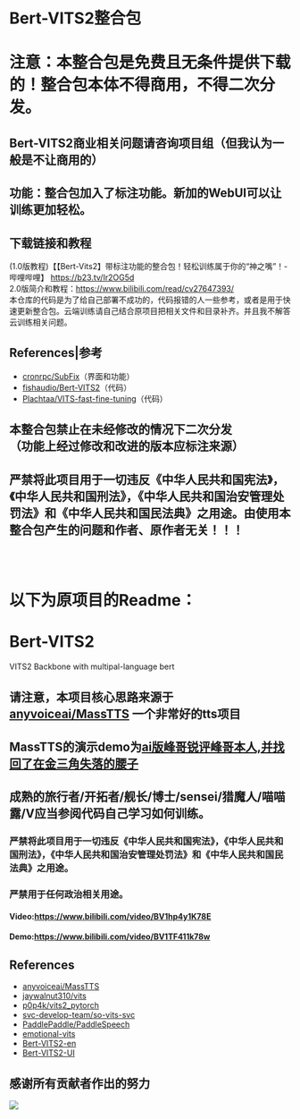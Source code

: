 # Bert-VITS2整合包
# 注意：本整合包是免费且无条件提供下载的！整合包本体不得商用，不得二次分发。  
## Bert-VITS2商业相关问题请咨询项目组（但我认为一般是不让商用的）

## 功能：整合包加入了标注功能。新加的WebUI可以让训练更加轻松。

## 下载链接和教程
(1.0版教程)【【Bert-Vits2】带标注功能的整合包！轻松训练属于你的“神之嘴”！-哔哩哔哩】 https://b23.tv/Ir2OG5d   
2.0版简介和教程：https://www.bilibili.com/read/cv27647393/  
本仓库的代码是为了给自己部署不成功的，代码报错的人一些参考，或者是用于快速更新整合包。云端训练请自己结合原项目把相关文件和目录补齐。并且我不解答云训练相关问题。
## References|参考
+ [cronrpc/SubFix](https://github.com/cronrpc/SubFix)（界面和功能）
+ [fishaudio/Bert-VITS2](https://github.com/fishaudio/Bert-VITS2)（代码）
+ [Plachtaa/VITS-fast-fine-tuning](https://github.com/Plachtaa/VITS-fast-fine-tuning)（代码）
## 本整合包禁止在未经修改的情况下二次分发<br>（功能上经过修改和改进的版本应标注来源）

## 严禁将此项目用于一切违反《中华人民共和国宪法》，《中华人民共和国刑法》，《中华人民共和国治安管理处罚法》和《中华人民共和国民法典》之用途。由使用本整合包产生的问题和作者、原作者无关！！！
<br><br>

# 以下为原项目的Readme：     


# Bert-VITS2

VITS2 Backbone with multipal-language bert
## 请注意，本项目核心思路来源于[anyvoiceai/MassTTS](https://github.com/anyvoiceai/MassTTS) 一个非常好的tts项目
## MassTTS的演示demo为[ai版峰哥锐评峰哥本人,并找回了在金三角失落的腰子](https://www.bilibili.com/video/BV1w24y1c7z9)

[//]: # (## 本项目与[PlayVoice/vits_chinese]&#40;https://github.com/PlayVoice/vits_chinese&#41; 没有任何关系)

[//]: # ()
[//]: # (本仓库来源于之前朋友分享了ai峰哥的视频，本人被其中的效果惊艳，在自己尝试MassTTS以后发现fs在音质方面与vits有一定差距，并且training的pipeline比vits更复杂，因此按照其思路将bert)

## 成熟的旅行者/开拓者/舰长/博士/sensei/猎魔人/喵喵露/V应当参阅代码自己学习如何训练。

### 严禁将此项目用于一切违反《中华人民共和国宪法》，《中华人民共和国刑法》，《中华人民共和国治安管理处罚法》和《中华人民共和国民法典》之用途。
### 严禁用于任何政治相关用途。
#### Video:https://www.bilibili.com/video/BV1hp4y1K78E
#### Demo:https://www.bilibili.com/video/BV1TF411k78w
## References
+ [anyvoiceai/MassTTS](https://github.com/anyvoiceai/MassTTS)
+ [jaywalnut310/vits](https://github.com/jaywalnut310/vits)
+ [p0p4k/vits2_pytorch](https://github.com/p0p4k/vits2_pytorch)
+ [svc-develop-team/so-vits-svc](https://github.com/svc-develop-team/so-vits-svc)
+ [PaddlePaddle/PaddleSpeech](https://github.com/PaddlePaddle/PaddleSpeech)
+ [emotional-vits](https://github.com/innnky/emotional-vits)
+ [Bert-VITS2-en](https://github.com/xwan07017/Bert-VITS2-en)
+ [Bert-VITS2-UI](https://github.com/jiangyuxiaoxiao/Bert-VITS2-UI)
## 感谢所有贡献者作出的努力
<a href="https://github.com/fishaudio/Bert-VITS2/graphs/contributors" target="_blank">
  <img src="https://contrib.rocks/image?repo=fishaudio/Bert-VITS2"/>
</a>

[//]: # (# 本项目所有代码引用均已写明，bert部分代码思路来源于[AI峰哥]&#40;https://www.bilibili.com/video/BV1w24y1c7z9&#41;，与[vits_chinese]&#40;https://github.com/PlayVoice/vits_chinese&#41;无任何关系。欢迎各位查阅代码。同时，我们也对该开发者的[碰瓷，乃至开盒开发者的行为]&#40;https://www.bilibili.com/read/cv27101514/&#41;表示强烈谴责。)
